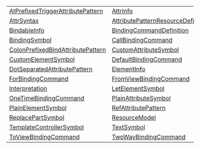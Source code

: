 |                                                                                   |                                                                                     |
| --------------------------------------------------------------------------------- | ----------------------------------------------------------------------------------- |
| [AtPrefixedTriggerAttributePattern](/jit/class/atprefixedtriggerattributepattern) | [AttrInfo](/jit/class/attrinfo)                                                     |
| [AttrSyntax](/jit/class/attrsyntax)                                               | [AttributePatternResourceDefinition](/jit/class/attributepatternresourcedefinition) |
| [BindableInfo](/jit/class/bindableinfo)                                           | [BindingCommandDefinition](/jit/class/bindingcommanddefinition)                     |
| [BindingSymbol](/jit/class/bindingsymbol)                                         | [CallBindingCommand](/jit/class/callbindingcommand)                                 |
| [ColonPrefixedBindAttributePattern](/jit/class/colonprefixedbindattributepattern) | [CustomAttributeSymbol](/jit/class/customattributesymbol)                           |
| [CustomElementSymbol](/jit/class/customelementsymbol)                             | [DefaultBindingCommand](/jit/class/defaultbindingcommand)                           |
| [DotSeparatedAttributePattern](/jit/class/dotseparatedattributepattern)           | [ElementInfo](/jit/class/elementinfo)                                               |
| [ForBindingCommand](/jit/class/forbindingcommand)                                 | [FromViewBindingCommand](/jit/class/fromviewbindingcommand)                         |
| [Interpretation](/jit/class/interpretation)                                       | [LetElementSymbol](/jit/class/letelementsymbol)                                     |
| [OneTimeBindingCommand](/jit/class/onetimebindingcommand)                         | [PlainAttributeSymbol](/jit/class/plainattributesymbol)                             |
| [PlainElementSymbol](/jit/class/plainelementsymbol)                               | [RefAttributePattern](/jit/class/refattributepattern)                               |
| [ReplacePartSymbol](/jit/class/replacepartsymbol)                                 | [ResourceModel](/jit/class/resourcemodel)                                           |
| [TemplateControllerSymbol](/jit/class/templatecontrollersymbol)                   | [TextSymbol](/jit/class/textsymbol)                                                 |
| [ToViewBindingCommand](/jit/class/toviewbindingcommand)                           | [TwoWayBindingCommand](/jit/class/twowaybindingcommand)                             |